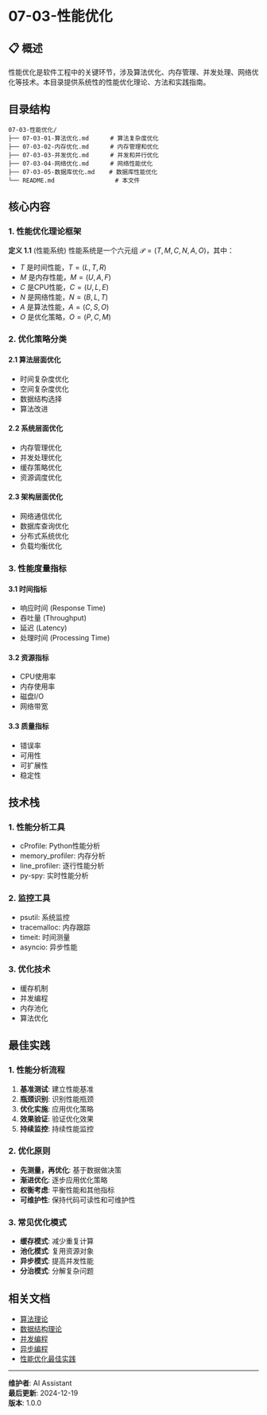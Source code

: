 # 07-03-性能优化

## 📋 概述

性能优化是软件工程中的关键环节，涉及算法优化、内存管理、并发处理、网络优化等技术。本目录提供系统性的性能优化理论、方法和实践指南。

## 目录结构

```
07-03-性能优化/
├── 07-03-01-算法优化.md      # 算法复杂度优化
├── 07-03-02-内存优化.md      # 内存管理和优化
├── 07-03-03-并发优化.md      # 并发和并行优化
├── 07-03-04-网络优化.md      # 网络性能优化
├── 07-03-05-数据库优化.md    # 数据库性能优化
└── README.md                 # 本文件
```

## 核心内容

### 1. 性能优化理论框架

**定义 1.1** (性能系统)
性能系统是一个六元组 $\mathcal{P} = (T, M, C, N, A, O)$，其中：

- $T$ 是时间性能，$T = (L, T, R)$
- $M$ 是内存性能，$M = (U, A, F)$
- $C$ 是CPU性能，$C = (U, L, E)$
- $N$ 是网络性能，$N = (B, L, T)$
- $A$ 是算法性能，$A = (C, S, O)$
- $O$ 是优化策略，$O = (P, C, M)$

### 2. 优化策略分类

#### 2.1 算法层面优化

- 时间复杂度优化
- 空间复杂度优化
- 数据结构选择
- 算法改进

#### 2.2 系统层面优化

- 内存管理优化
- 并发处理优化
- 缓存策略优化
- 资源调度优化

#### 2.3 架构层面优化

- 网络通信优化
- 数据库查询优化
- 分布式系统优化
- 负载均衡优化

### 3. 性能度量指标

#### 3.1 时间指标

- 响应时间 (Response Time)
- 吞吐量 (Throughput)
- 延迟 (Latency)
- 处理时间 (Processing Time)

#### 3.2 资源指标

- CPU使用率
- 内存使用率
- 磁盘I/O
- 网络带宽

#### 3.3 质量指标

- 错误率
- 可用性
- 可扩展性
- 稳定性

## 技术栈

### 1. 性能分析工具

- cProfile: Python性能分析
- memory_profiler: 内存分析
- line_profiler: 逐行性能分析
- py-spy: 实时性能分析

### 2. 监控工具

- psutil: 系统监控
- tracemalloc: 内存跟踪
- timeit: 时间测量
- asyncio: 异步性能

### 3. 优化技术

- 缓存机制
- 并发编程
- 内存池化
- 算法优化

## 最佳实践

### 1. 性能分析流程

1. **基准测试**: 建立性能基准
2. **瓶颈识别**: 识别性能瓶颈
3. **优化实施**: 应用优化策略
4. **效果验证**: 验证优化效果
5. **持续监控**: 持续性能监控

### 2. 优化原则

- **先测量，再优化**: 基于数据做决策
- **渐进优化**: 逐步应用优化策略
- **权衡考虑**: 平衡性能和其他指标
- **可维护性**: 保持代码可读性和可维护性

### 3. 常见优化模式

- **缓存模式**: 减少重复计算
- **池化模式**: 复用资源对象
- **异步模式**: 提高并发性能
- **分治模式**: 分解复杂问题

## 相关文档

- [算法理论](../02-理论基础/02-01-算法理论/)
- [数据结构理论](../02-理论基础/02-02-数据结构理论/)
- [并发编程](../06-组件算法/06-04-并发编程/)
- [异步编程](../06-组件算法/06-05-异步编程/)
- [性能优化最佳实践](../07-02-最佳实践/07-02-04-性能优化最佳实践.md)

---

**维护者**: AI Assistant  
**最后更新**: 2024-12-19  
**版本**: 1.0.0
